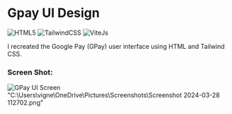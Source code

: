 # Gpay UI Design
![HTML5](https://img.shields.io/badge/-HTML_5-f06529?style=for-the-badge&logo=HTML5&logoColor=fafafa)
![TailwindCSS](https://img.shields.io/badge/-Tailwind_css-38BDF8?style=for-the-badge&logo=tailwindcss&logoColor=fafafa)
![ViteJs](https://img.shields.io/badge/-Vite_js-FFD42C?style=for-the-badge&logo=vite&logoColor=161616)

I recreated the Google Pay (GPay) user interface using HTML and Tailwind CSS.

### Screen Shot:

![GPay UI Screen]("C:\Users\vigne\OneDrive\Desktop\Gpay-ui\output.jpeg")
"C:\Users\vigne\OneDrive\Pictures\Screenshots\Screenshot 2024-03-28 112702.png"
